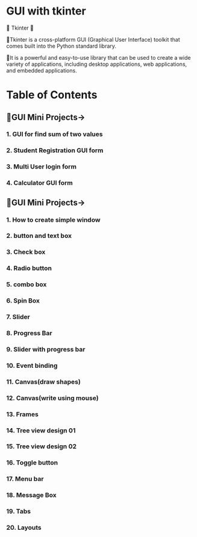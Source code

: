 # GUI with tkinter

💫 Tkinter 💫

 🌟Tkinter is a cross-platform GUI (Graphical User Interface) toolkit that comes built into the Python standard library.

 🌟It is a powerful and easy-to-use library that can be used to create a wide variety of applications, including desktop applications, web applications, and embedded applications.


# Table of Contents

## 🌟GUI Mini Projects->
### 1. GUI for find sum of two values
### 2. Student Registration GUI form
### 3. Multi User login form
### 4. Calculator GUI form


## 🌟GUI Mini Projects->
### 1. How to create simple window
### 2. button and text box
### 3. Check box
### 4. Radio button
### 5. combo box
### 6. Spin Box
### 7. Slider
### 8. Progress Bar
### 9. Slider with progress bar
### 10. Event binding
### 11. Canvas(draw shapes)
### 12. Canvas(write using mouse)
### 13. Frames
### 14. Tree view design 01
### 15. Tree view design 02
### 16. Toggle button
### 17. Menu bar
### 18. Message Box
### 19. Tabs
### 20. Layouts


